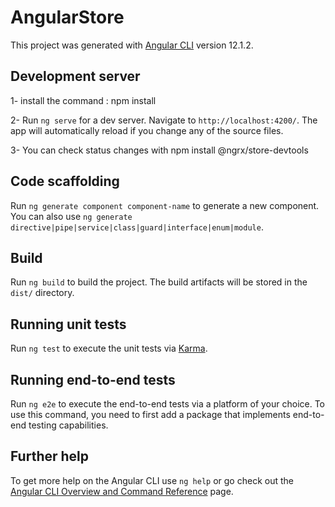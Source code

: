 # AngularStore

This project was generated with [Angular CLI](https://github.com/angular/angular-cli) version 12.1.2.

## Development server

1- install the command : npm install

2- Run `ng serve` for a dev server. Navigate to `http://localhost:4200/`. The app will automatically reload if you change any of the source files.

3- You can check status changes with npm install @ngrx/store-devtools

## Code scaffolding

Run `ng generate component component-name` to generate a new component. You can also use `ng generate directive|pipe|service|class|guard|interface|enum|module`.

## Build

Run `ng build` to build the project. The build artifacts will be stored in the `dist/` directory.

## Running unit tests

Run `ng test` to execute the unit tests via [Karma](https://karma-runner.github.io).

## Running end-to-end tests

Run `ng e2e` to execute the end-to-end tests via a platform of your choice. To use this command, you need to first add a package that implements end-to-end testing capabilities.

## Further help

To get more help on the Angular CLI use `ng help` or go check out the [Angular CLI Overview and Command Reference](https://angular.io/cli) page.
